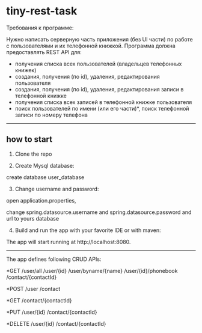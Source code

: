 # tiny-rest-task

Требования к программе:

Нужно написать серверную часть приложения (без UI части) по работе с пользователями и их телефонной книжкой.
Программа должна предоставлять REST API для:
* получения списка всех пользователей (владельцев телефонных книжек)
* создания, получения (по id), удаления, редактирования пользователя
* создания, получения (по id), удаления, редактирования записи в телефонной книжке
* получения списка всех записей в телефонной книжке пользователя
* поиск пользователей по имени (или его части)*, поиск телефонной записи по номеру телефона

---

## how to start

1. Clone the repo

2. Create Mysql database:

create database user_database

3. Change username and password:

open application.properties,

change spring.datasource.username and spring.datasource.password and url to yours database

4. Build and run the app with your favorite IDE or with maven:

The app will start running at http://localhost:8080.

---
The app defines following CRUD APIs:

*GET 
  /user/all
  /user/{id}
  /user/byname/{name}
  /user/{id}/phonebook
  /contact/{contactId}

*POST 
  /user
  /contact
  
*GET 
  /contact/{contactId}

*PUT 
  /user/{id}
  /contact/{contactId}

*DELETE 
/user/{id}
/contact/{contactId}
